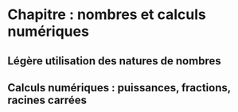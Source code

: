 # Chapitre : nombres et calculs numériques

## Légère utilisation des natures de nombres
## Calculs numériques : puissances, fractions, racines carrées
